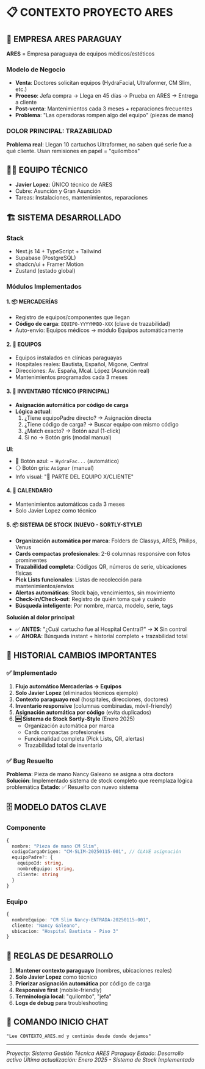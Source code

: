# 📋 CONTEXTO PROYECTO ARES

## 🏢 EMPRESA ARES PARAGUAY

**ARES** = Empresa paraguaya de equipos médicos/estéticos

### Modelo de Negocio
- **Venta**: Doctores solicitan equipos (HydraFacial, Ultraformer, CM Slim, etc.)
- **Proceso**: Jefa compra → Llega en 45 días → Prueba en ARES → Entrega a cliente  
- **Post-venta**: Mantenimientos cada 3 meses + reparaciones frecuentes
- **Problema**: "Las operadoras rompen algo del equipo" (piezas de mano)

### DOLOR PRINCIPAL: TRAZABILIDAD
**Problema real**: Llegan 10 cartuchos Ultraformer, no saben qué serie fue a qué cliente. Usan remisiones en papel = "quilombos"

## 👨‍🔧 EQUIPO TÉCNICO
- **Javier Lopez**: ÚNICO técnico de ARES
- Cubre: Asunción y Gran Asunción
- Tareas: Instalaciones, mantenimientos, reparaciones

## 🏗️ SISTEMA DESARROLLADO

### Stack
- Next.js 14 + TypeScript + Tailwind
- Supabase (PostgreSQL)
- shadcn/ui + Framer Motion
- Zustand (estado global)

### Módulos Implementados

#### 1. 📦 MERCADERÍAS
- Registro de equipos/componentes que llegan
- **Código de carga**: `EQUIPO-YYYYMMDD-XXX` (clave de trazabilidad)
- Auto-envío: Equipos médicos → módulo Equipos automáticamente

#### 2. 🏥 EQUIPOS  
- Equipos instalados en clínicas paraguayas
- Hospitales reales: Bautista, Español, Migone, Central
- Direcciones: Av. España, Mcal. López (Asunción real)
- Mantenimientos programados cada 3 meses

#### 3. 🔧 INVENTARIO TÉCNICO (PRINCIPAL)
- **Asignación automática por código de carga**
- **Lógica actual**:
  1. ¿Tiene equipoPadre directo? → Asignación directa
  2. ¿Tiene código de carga? → Buscar equipo con mismo código
  3. ¿Match exacto? → Botón azul (1-click)
  4. Si no → Botón gris (modal manual)

**UI**:
- 🔵 Botón azul: `→ HydraFac...` (automático)
- ⚪ Botón gris: `Asignar` (manual)
- Info visual: "🏥 PARTE DEL EQUIPO X/CLIENTE"

#### 4. 📅 CALENDARIO
- Mantenimientos automáticos cada 3 meses
- Solo Javier Lopez como técnico

#### 5. 📦 SISTEMA DE STOCK (NUEVO - SORTLY-STYLE)
- **Organización automática por marca**: Folders de Classys, ARES, Philips, Venus
- **Cards compactas profesionales**: 2-6 columnas responsive con fotos prominentes
- **Trazabilidad completa**: Códigos QR, números de serie, ubicaciones físicas
- **Pick Lists funcionales**: Listas de recolección para mantenimientos/envíos
- **Alertas automáticas**: Stock bajo, vencimientos, sin movimiento
- **Check-in/Check-out**: Registro de quién toma qué y cuándo
- **Búsqueda inteligente**: Por nombre, marca, modelo, serie, tags

**Solución al dolor principal**:
- ✅ **ANTES**: "¿Cuál cartucho fue al Hospital Central?" → ❌ Sin control
- ✅ **AHORA**: Búsqueda instant + historial completo + trazabilidad total

## 🔄 HISTORIAL CAMBIOS IMPORTANTES

### ✅ Implementado
1. **Flujo automático Mercaderías → Equipos**
2. **Solo Javier Lopez** (eliminados técnicos ejemplo)
3. **Contexto paraguayo real** (hospitales, direcciones, doctores)
4. **Inventario responsive** (columnas combinadas, móvil-friendly)
5. **Asignación automática por código** (evita duplicados)
6. **🆕 Sistema de Stock Sortly-Style** (Enero 2025)
   - Organización automática por marca
   - Cards compactas profesionales
   - Funcionalidad completa (Pick Lists, QR, alertas)
   - Trazabilidad total de inventario

### ✅ Bug Resuelto
**Problema**: Pieza de mano Nancy Galeano se asigna a otra doctora
**Solución**: Implementado sistema de stock completo que reemplaza lógica problemática
**Estado**: ✅ Resuelto con nuevo sistema

## 🗄️ MODELO DATOS CLAVE

### Componente
```typescript
{
  nombre: "Pieza de mano CM Slim",
  codigoCargaOrigen: "CM-SLIM-20250115-001", // CLAVE asignación
  equipoPadre?: {
    equipoId: string,
    nombreEquipo: string,
    cliente: string
  }
}
```

### Equipo
```typescript
{
  nombreEquipo: "CM Slim Nancy-ENTRADA-20250115-001",
  cliente: "Nancy Galeano",
  ubicacion: "Hospital Bautista - Piso 3"
}
```

## 🎯 REGLAS DE DESARROLLO

1. **Mantener contexto paraguayo** (nombres, ubicaciones reales)
2. **Solo Javier Lopez** como técnico
3. **Priorizar asignación automática** por código de carga
4. **Responsive first** (mobile-friendly)
5. **Terminología local**: "quilombo", "jefa"
6. **Logs de debug** para troubleshooting

## 🚀 COMANDO INICIO CHAT
```
"Lee CONTEXTO_ARES.md y continúa desde donde dejamos"
```

---
*Proyecto: Sistema Gestión Técnica ARES Paraguay*
*Estado: Desarrollo activo*
*Última actualización: Enero 2025 - Sistema de Stock Implementado* 